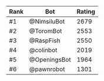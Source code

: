 Rank|Bot|Rating
---|---|---
#1|@NimsiluBot|2679
#2|@ToromBot|2553
#3|@RaspFish|2550
#4|@colinbot|2019
#5|@OpeningsBot|1964
#6|@pawnrobot|1301
